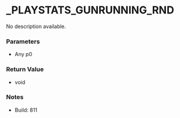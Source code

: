 # _PLAYSTATS_GUNRUNNING_RND

No description available.

### Parameters
* Any p0

### Return Value
* void

### Notes
* Build: 811

